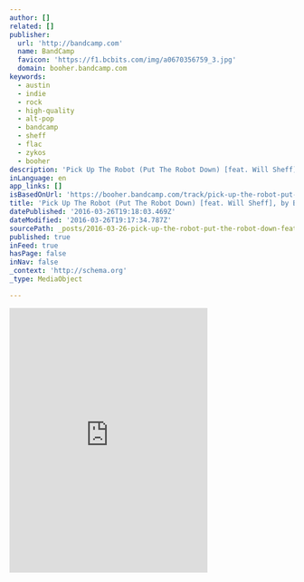 ```yaml
---
author: []
related: []
publisher:
  url: 'http://bandcamp.com'
  name: BandCamp
  favicon: 'https://f1.bcbits.com/img/a0670356759_3.jpg'
  domain: booher.bandcamp.com
keywords:
  - austin
  - indie
  - rock
  - high-quality
  - alt-pop
  - bandcamp
  - sheff
  - flac
  - zykos
  - booher
description: 'Pick Up The Robot (Put The Robot Down) [feat. Will Sheff] by BOOHER, released 08 March 2016'
inLanguage: en
app_links: []
isBasedOnUrl: 'https://booher.bandcamp.com/track/pick-up-the-robot-put-the-robot-down-feat-will-sheff'
title: 'Pick Up The Robot (Put The Robot Down) [feat. Will Sheff], by BOOHER'
datePublished: '2016-03-26T19:18:03.469Z'
dateModified: '2016-03-26T19:17:34.787Z'
sourcePath: _posts/2016-03-26-pick-up-the-robot-put-the-robot-down-feat-will-sheff-b.md
published: true
inFeed: true
hasPage: false
inNav: false
_context: 'http://schema.org'
_type: MediaObject

---
```

<iframe src="https://cdn.embedly.com/widgets/media.html?src=https%3A%2F%2Fbandcamp.com%2FEmbeddedPlayer%2Fv%3D2%2Ftrack%3D1768927548%2Fsize%3Dlarge%2Flinkcol%3D0084B4%2Fnotracklist%3Dtrue%2Ftwittercard%3Dtrue%2F&amp;url=https%3A%2F%2Fbooher.bandcamp.com%2Ftrack%2Fpick-up-the-robot-put-the-robot-down-feat-will-sheff&amp;image=https%3A%2F%2Ff1.bcbits.com%2Fimg%2Fa0670356759_5.jpg&amp;key=b7d04c9b404c499eba89ee7072e1c4f7&amp;type=text%2Fhtml&amp;schema=bandcamp" width="350" height="467" scrolling="no" frameborder="0" allowfullscreen="allowfullscreen" style=""></iframe>